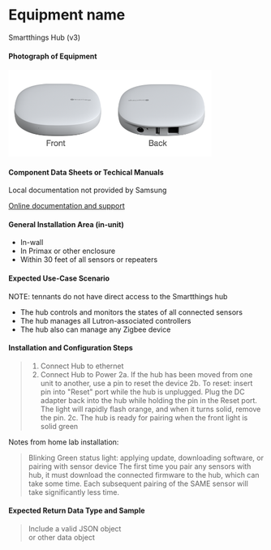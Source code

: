# Equipment name
 
 Smartthings Hub (v3)

 #### Photograph of Equipment


 <img src="SmartThings-Hub-3rd-gen-pic-2.png" alt="ST Hub v3" width="400">

 #### Component Data Sheets or Techical Manuals
 
 Local documentation not provided by Samsung

 <a href="https://www.samsung.com/us/support/smart-home/smartthings/hubs/smartthings-hub/"> Online documentation and support</a>
 
 #### General Installation Area (in-unit)

 - In-wall  
 - In Primax or other enclosure
 - Within 30 feet of all sensors or repeaters

 #### Expected Use-Case Scenario

 NOTE: tennants do not have direct access to the Smartthings hub

 - The hub controls and monitors the states of all connected sensors
 - The hub manages all Lutron-associated controllers
 - The hub also can manage any Zigbee device



 #### Installation and Configuration Steps
 > 1. Connect Hub to ethernet
 > 2. Connect Hub to Power
 > 2a. If the hub has been moved from one unit to another, use a pin to reset the device
 > 2b. To reset: insert pin into "Reset" port while the hub is unplugged.  Plug the DC adapter back into the hub while holding the pin in the Reset port. The light will rapidly flash orange, and when it turns solid, remove the pin.
 > 2c. The hub is ready for pairing when the front light is solid green

 Notes from home lab installation:
 > Blinking Green status light: applying update, downloading software, or pairing with sensor device
 > The first time you pair any sensors with hub, it must download the connected firmware to the hub, which can take some time.  Each subsequent pairing of the SAME sensor will take significantly less time.

 #### Expected Return Data Type and Sample

 > Include a valid JSON object  
 > or other data object  
 